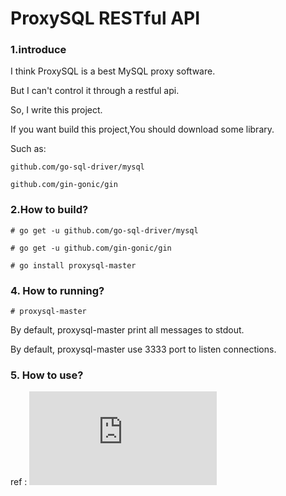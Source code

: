 # ProxySQL RESTful API

### 1.introduce

I think ProxySQL is a best MySQL proxy software.

But I can't control it through a restful api.

So, I write this project.

If you want build this project,You should download some library. 

Such as:

    github.com/go-sql-driver/mysql

    github.com/gin-gonic/gin


### 2.How to build?

```
# go get -u github.com/go-sql-driver/mysql

# go get -u github.com/gin-gonic/gin

# go install proxysql-master
```

### 4. How to running?


    # proxysql-master

By default, proxysql-master print all messages to stdout.

By default, proxysql-master use 3333 port to listen connections.

### 5. How to use?

ref : ![api_en-US.md](https://github.com/imSQL/proxysql-master/blob/v1.3/doc/api_en-US.md)
